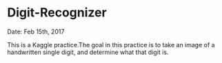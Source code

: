 # Digit-Recognizer

Date: Feb 15th, 2017

This is a Kaggle practice.The goal in this practice is to take an image of a handwritten single digit, and determine what that digit is.
